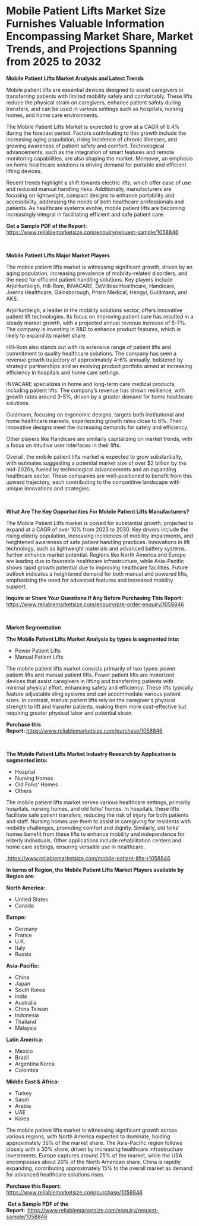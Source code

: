 <p><h1>Mobile Patient Lifts Market Size Furnishes Valuable Information Encompassing Market Share, Market Trends, and Projections Spanning from 2025 to 2032</h1></p><p><strong>Mobile Patient Lifts Market Analysis and Latest Trends</strong></p>
<p><p>Mobile patient lifts are essential devices designed to assist caregivers in transferring patients with limited mobility safely and comfortably. These lifts reduce the physical strain on caregivers, enhance patient safety during transfers, and can be used in various settings such as hospitals, nursing homes, and home care environments.</p><p>The Mobile Patient Lifts Market is expected to grow at a CAGR of 8.4% during the forecast period. Factors contributing to this growth include the increasing aging population, rising incidence of chronic illnesses, and growing awareness of patient safety and comfort. Technological advancements, such as the integration of smart features and remote monitoring capabilities, are also shaping the market. Moreover, an emphasis on home healthcare solutions is driving demand for portable and efficient lifting devices.</p><p>Recent trends highlight a shift towards electric lifts, which offer ease of use and reduced manual handling risks. Additionally, manufacturers are focusing on lightweight, compact designs to enhance portability and accessibility, addressing the needs of both healthcare professionals and patients. As healthcare systems evolve, mobile patient lifts are becoming increasingly integral in facilitating efficient and safe patient care.</p></p>
<p><strong>Get a Sample PDF of the Report:&nbsp;</strong> <a href="https://www.reliablemarketsize.com/enquiry/request-sample/1058846?utm_campaign=2733&utm_medium=2&utm_source=Github&utm_content=ia&utm_term=13042025&utm_id=mobile-patient-lifts">https://www.reliablemarketsize.com/enquiry/request-sample/1058846</a></p>
<p>&nbsp;</p>
<p><strong>Mobile Patient Lifts Major Market Players</strong></p>
<p><p>The mobile patient lifts market is witnessing significant growth, driven by an aging population, increasing prevalence of mobility-related disorders, and the need for efficient patient handling solutions. Key players include ArjoHuntleigh, Hill-Rom, INVACARE, DeVilbiss Healthcare, Handicare, Joerns Healthcare, Gainsborough, Prism Medical, Hengyi, Guldmann, and AKS.</p><p>ArjoHuntleigh, a leader in the mobility solutions sector, offers innovative patient lift technologies. Its focus on improving patient care has resulted in a steady market growth, with a projected annual revenue increase of 5-7%. The company is investing in R&D to enhance product features, which is likely to expand its market share.</p><p>Hill-Rom also stands out with its extensive range of patient lifts and commitment to quality healthcare solutions. The company has seen a revenue growth trajectory of approximately 4-6% annually, bolstered by strategic partnerships and an evolving product portfolio aimed at increasing efficiency in hospitals and home care settings.</p><p>INVACARE specializes in home and long-term care medical products, including patient lifts. The company’s revenue has shown resilience, with growth rates around 3-5%, driven by a greater demand for home healthcare solutions.</p><p>Guldmann, focusing on ergonomic designs, targets both institutional and home healthcare markets, experiencing growth rates close to 6%. Their innovative designs meet the increasing demands for safety and efficiency.</p><p>Other players like Handicare are similarly capitalizing on market trends, with a focus on intuitive user interfaces in their lifts. </p><p>Overall, the mobile patient lifts market is expected to grow substantially, with estimates suggesting a potential market size of over $2 billion by the mid-2020s, fueled by technological advancements and an expanding healthcare sector. These companies are well-positioned to benefit from this upward trajectory, each contributing to the competitive landscape with unique innovations and strategies.</p></p>
<p>&nbsp;</p>
<p><strong>What Are The Key Opportunities For Mobile Patient Lifts Manufacturers?</strong></p>
<p><p>The Mobile Patient Lifts market is poised for substantial growth, projected to expand at a CAGR of over 10% from 2023 to 2030. Key drivers include the rising elderly population, increasing incidences of mobility impairments, and heightened awareness of safe patient handling practices. Innovations in lift technology, such as lightweight materials and advanced battery systems, further enhance market potential. Regions like North America and Europe are leading due to favorable healthcare infrastructure, while Asia-Pacific shows rapid growth potential due to improving healthcare facilities. Future outlook indicates a heightened demand for both manual and powered lifts, emphasizing the need for advanced features and increased mobility support.</p></p>
<p><strong>Inquire or Share Your Questions If Any Before Purchasing This Report:</strong> <a href="https://www.reliablemarketsize.com/enquiry/pre-order-enquiry/1058846?utm_campaign=2733&utm_medium=2&utm_source=Github&utm_content=ia&utm_term=13042025&utm_id=mobile-patient-lifts">https://www.reliablemarketsize.com/enquiry/pre-order-enquiry/1058846</a></p>
<p>&nbsp;</p>
<p><strong>Market Segmentation</strong></p>
<p><strong>The Mobile Patient Lifts Market Analysis by types is segmented into:</strong></p>
<p><ul><li>Power Patient Lifts</li><li>Manual Patient Lifts</li></ul></p>
<p><p>The mobile patient lifts market consists primarily of two types: power patient lifts and manual patient lifts. Power patient lifts are motorized devices that assist caregivers in lifting and transferring patients with minimal physical effort, enhancing safety and efficiency. These lifts typically feature adjustable sling systems and can accommodate various patient sizes. In contrast, manual patient lifts rely on the caregiver's physical strength to lift and transfer patients, making them more cost-effective but requiring greater physical labor and potential strain.</p></p>
<p><strong>Purchase this Report:&nbsp;</strong><a href="https://www.reliablemarketsize.com/purchase/1058846?utm_campaign=2733&utm_medium=2&utm_source=Github&utm_content=ia&utm_term=13042025&utm_id=mobile-patient-lifts">https://www.reliablemarketsize.com/purchase/1058846</a></p>
<p>&nbsp;</p>
<p><strong>The Mobile Patient Lifts Market Industry Research by Application is segmented into:</strong></p>
<p><ul><li>Hospital</li><li>Nursing Homes</li><li>Old Folks’ Homes</li><li>Others</li></ul></p>
<p><p>The mobile patient lifts market serves various healthcare settings, primarily hospitals, nursing homes, and old folks' homes. In hospitals, these lifts facilitate safe patient transfers, reducing the risk of injury for both patients and staff. Nursing homes use them to assist in caregiving for residents with mobility challenges, promoting comfort and dignity. Similarly, old folks' homes benefit from these lifts to enhance mobility and independence for elderly individuals. Other applications include rehabilitation centers and home care settings, ensuring versatile use in healthcare.</p></p>
<p><a href="https://www.reliablemarketsize.com/mobile-patient-lifts-r1058846?utm_campaign=2733&utm_medium=2&utm_source=Github&utm_content=ia&utm_term=13042025&utm_id=mobile-patient-lifts">&nbsp;https://www.reliablemarketsize.com/mobile-patient-lifts-r1058846</a></p>
<p><strong>In terms of Region, the Mobile Patient Lifts Market Players available by Region are:</strong></p>
<p>
    <p> <strong> North America: </strong>
        <ul>
            <li>United States</li>
            <li>Canada</li>
        </ul>
        </p> 
    <p> <strong> Europe: </strong>
        <ul>
            <li>Germany</li>
            <li>France</li>
            <li>U.K.</li>
            <li>Italy</li>
            <li>Russia</li>
        </ul>
        </p> 
    <p> <strong> Asia-Pacific: </strong>
        <ul>
            <li>China</li>
            <li>Japan</li>
            <li>South Korea</li>
            <li>India</li>
            <li>Australia</li>
            <li>China Taiwan</li>
            <li>Indonesia</li>
            <li>Thailand</li>
            <li>Malaysia</li>
        </ul>
        </p> 
    <p> <strong> Latin America: </strong>
        <ul>
            <li>Mexico</li>
            <li>Brazil</li>
            <li>Argentina Korea</li>
            <li>Colombia</li>
        </ul>
        </p> 
    <p> <strong> Middle East & Africa: </strong>
        <ul>
            <li>Turkey</li>
            <li>Saudi</li>
            <li>Arabia</li>
            <li>UAE</li>
            <li>Korea</li>
        </ul>
    </p>
    </p>
<p><p>The mobile patient lifts market is witnessing significant growth across various regions, with North America expected to dominate, holding approximately 35% of the market share. The Asia-Pacific region follows closely with a 30% share, driven by increasing healthcare infrastructure investments. Europe captures around 25% of the market, while the USA encompasses about 20% of the North American share. China is rapidly expanding, contributing approximately 15% to the overall market as demand for advanced healthcare solutions rises.</p></p>
<p><strong>Purchase this Report: </strong><a href="https://www.reliablemarketsize.com/purchase/1058846?utm_campaign=2733&utm_medium=2&utm_source=Github&utm_content=ia&utm_term=13042025&utm_id=mobile-patient-lifts">https://www.reliablemarketsize.com/purchase/1058846</a></p>
<p>&nbsp;<strong>Get a Sample PDF of the Report:&nbsp;&nbsp;</strong><a href="https://www.reliablemarketsize.com/enquiry/request-sample/1058846?utm_campaign=2733&utm_medium=2&utm_source=Github&utm_content=ia&utm_term=13042025&utm_id=mobile-patient-lifts">https://www.reliablemarketsize.com/enquiry/request-sample/1058846</a></p>
<p><strong></strong></p>
<p><p></p><p></p><p></p></p>